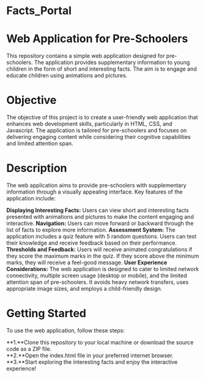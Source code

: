 # Facts_Portal
# Web Application for Pre-Schoolers

This repository contains a simple web application designed for pre-schoolers. The application provides supplementary information to young children in the form of short and interesting facts. The aim is to engage and educate children using animations and pictures.

# Objective

The objective of this project is to create a user-friendly web application that enhances web development skills, particularly in HTML, CSS, and Javascript. The application is tailored for pre-schoolers and focuses on delivering engaging content while considering their cognitive capabilities and limited attention span.

# Description

The web application aims to provide pre-schoolers with supplementary information through a visually appealing interface. Key features of the application include:

**Displaying Interesting Facts:** Users can view short and interesting facts presented with animations and pictures to make the content engaging and interactive.
**Navigation:** Users can move forward or backward through the list of facts to explore more information.
**Assessment System:** The application includes a quiz feature with 5 random questions. Users can test their knowledge and receive feedback based on their performance.
**Thresholds and Feedback:** Users will receive animated congratulations if they score the maximum marks in the quiz. If they score above the minimum marks, they will receive a feel-good message.
**User Experience Considerations:** The web application is designed to cater to limited network connectivity, multiple screen usage (desktop or mobile), and the limited attention span of pre-schoolers. It avoids heavy network transfers, uses appropriate image sizes, and employs a child-friendly design.

# Getting Started

To use the web application, follow these steps:

**1.**Clone this repository to your local machine or download the source code as a ZIP file.<br>
**2.**Open the index.html file in your preferred internet browser.<br>
**3.**Start exploring the interesting facts and enjoy the interactive experience!<br>
